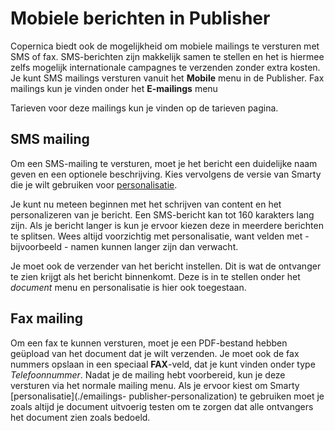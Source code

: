# Mobiele berichten in Publisher
Copernica biedt ook de mogelijkheid om mobiele mailings te versturen met
SMS of fax. SMS-berichten zijn makkelijk samen te stellen en het is hiermee
zelfs mogelijk internationale campagnes te verzenden zonder extra kosten. Je
kunt SMS mailings versturen vanuit het **Mobile** menu in de Publisher.
Fax mailings kun je vinden onder het **E-mailings** menu

Tarieven voor deze mailings kun je vinden op de tarieven pagina.

## SMS mailing
Om een SMS-mailing te versturen, moet je het bericht een duidelijke naam geven
en een optionele beschrijving. Kies vervolgens de versie van Smarty die je wilt
gebruiken voor [personalisatie](./emailings-publisher-personalization).

Je kunt nu meteen beginnen met het schrijven van content en het personalizeren
van je bericht. Een SMS-bericht kan tot 160 karakters lang zijn. Als je
bericht langer is kun je ervoor kiezen deze in meerdere berichten te splitsen.
Wees altijd voorzichtig met personalisatie, want velden met - bijvoorbeeld -
namen kunnen langer zijn dan verwacht.

Je moet ook de verzender van het bericht instellen. Dit is wat de ontvanger
te zien krijgt als het bericht binnenkomt. Deze is in te stellen onder
het *document* menu en personalisatie is hier ook toegestaan.

## Fax mailing
Om een fax te kunnen versturen, moet je een PDF-bestand hebben geüpload van
het document dat je wilt verzenden. Je moet ook de fax nummers opslaan in
een speciaal **FAX**-veld, dat je kunt vinden onder type *Telefoonnummer*.
Nadat je de mailing hebt voorbereid, kun je deze versturen via het normale
mailing menu. Als je ervoor kiest om Smarty [personalisatie](./emailings-
publisher-personalization) te gebruiken moet je zoals altijd je document
uitvoerig testen om te zorgen dat alle ontvangers het document zien zoals
bedoeld.
